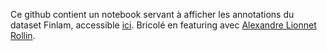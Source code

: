 Ce github contient un notebook servant à afficher les annotations du dataset Finlam, accessible [ici](https://huggingface.co/datasets/Teklia/Newspapers-finlam/tree/main).
Bricolé en featuring avec [Alexandre Lionnet Rollin](https://github.com/Rollybre).

